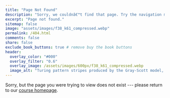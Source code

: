 ```yaml
---
title: "Page Not Found"
description: "Sorry, we couldnâ€™t find that page. Try the navigation menu or search to locate the biological modeling resource you need."
excerpt: "Page not found."
sitemap: false
image: "assets/images/f38_k61_compressed.webp"
permalink: /404.html
comments: false
share: false
exclude_book_buttons: true # remove buy the book buttons
header:
  overlay_color: "#000"
  overlay_filter: "0.6"
  overlay_image: /assets/images/600px/f38_k61_compressed.webp
  image_alt: "Turing pattern stripes produced by the Gray-Scott model, a coarse-grained predator-prey reaction-diffusion system."
---
```


Sorry, but the page you were trying to view does not exist --- please return to our [course homepage](http://biologicalmodeling.org).
